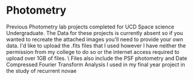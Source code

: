 # Photometry
Previous Photometry lab projects completed for UCD Space science Undergraduate.
The Data for these projects is currently absent so if you wanted to recreate the attached images you'll need to provide your own data. I'd like to upload the .fits files that I used however I have neither the permission from my college to do so or the internet access required to upload over 1GB of files. 
\\
Files also include the PSF photometry and Date Compressed Fourier Transform Analysis I used in my final year project in the study of recurrent novae
